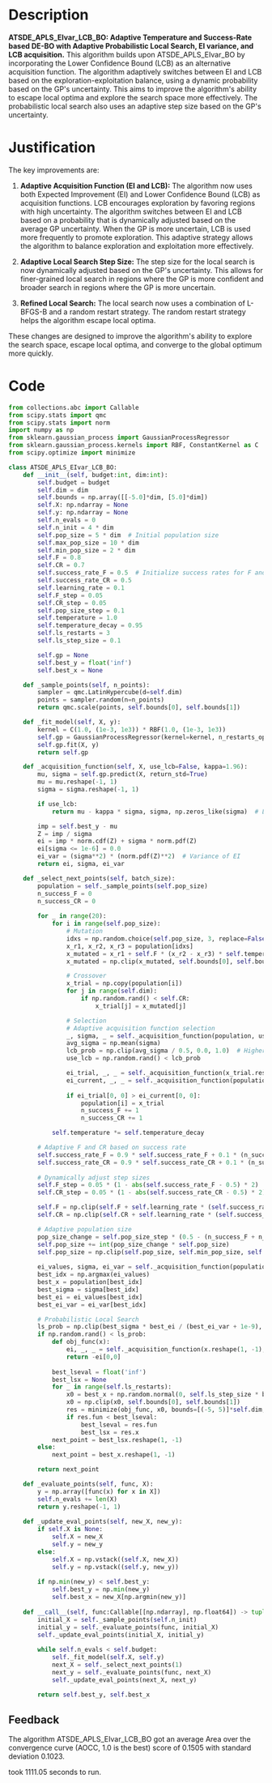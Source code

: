 # Description
**ATSDE_APLS_EIvar_LCB_BO: Adaptive Temperature and Success-Rate based DE-BO with Adaptive Probabilistic Local Search, EI variance, and LCB acquisition.** This algorithm builds upon ATSDE_APLS_EIvar_BO by incorporating the Lower Confidence Bound (LCB) as an alternative acquisition function. The algorithm adaptively switches between EI and LCB based on the exploration-exploitation balance, using a dynamic probability based on the GP's uncertainty. This aims to improve the algorithm's ability to escape local optima and explore the search space more effectively. The probabilistic local search also uses an adaptive step size based on the GP's uncertainty.

# Justification
The key improvements are:

1.  **Adaptive Acquisition Function (EI and LCB):** The algorithm now uses both Expected Improvement (EI) and Lower Confidence Bound (LCB) as acquisition functions. LCB encourages exploration by favoring regions with high uncertainty. The algorithm switches between EI and LCB based on a probability that is dynamically adjusted based on the average GP uncertainty. When the GP is more uncertain, LCB is used more frequently to promote exploration. This adaptive strategy allows the algorithm to balance exploration and exploitation more effectively.

2.  **Adaptive Local Search Step Size:** The step size for the local search is now dynamically adjusted based on the GP's uncertainty. This allows for finer-grained local search in regions where the GP is more confident and broader search in regions where the GP is more uncertain.

3.  **Refined Local Search:** The local search now uses a combination of L-BFGS-B and a random restart strategy. The random restart strategy helps the algorithm escape local optima.

These changes are designed to improve the algorithm's ability to explore the search space, escape local optima, and converge to the global optimum more quickly.

# Code
```python
from collections.abc import Callable
from scipy.stats import qmc
from scipy.stats import norm
import numpy as np
from sklearn.gaussian_process import GaussianProcessRegressor
from sklearn.gaussian_process.kernels import RBF, ConstantKernel as C
from scipy.optimize import minimize

class ATSDE_APLS_EIvar_LCB_BO:
    def __init__(self, budget:int, dim:int):
        self.budget = budget
        self.dim = dim
        self.bounds = np.array([[-5.0]*dim, [5.0]*dim])
        self.X: np.ndarray = None
        self.y: np.ndarray = None
        self.n_evals = 0
        self.n_init = 4 * dim
        self.pop_size = 5 * dim  # Initial population size
        self.max_pop_size = 10 * dim
        self.min_pop_size = 2 * dim
        self.F = 0.8
        self.CR = 0.7
        self.success_rate_F = 0.5  # Initialize success rates for F and CR
        self.success_rate_CR = 0.5
        self.learning_rate = 0.1
        self.F_step = 0.05
        self.CR_step = 0.05
        self.pop_size_step = 0.1
        self.temperature = 1.0
        self.temperature_decay = 0.95
        self.ls_restarts = 3
        self.ls_step_size = 0.1

        self.gp = None
        self.best_y = float('inf')
        self.best_x = None

    def _sample_points(self, n_points):
        sampler = qmc.LatinHypercube(d=self.dim)
        points = sampler.random(n=n_points)
        return qmc.scale(points, self.bounds[0], self.bounds[1])

    def _fit_model(self, X, y):
        kernel = C(1.0, (1e-3, 1e3)) * RBF(1.0, (1e-3, 1e3))
        self.gp = GaussianProcessRegressor(kernel=kernel, n_restarts_optimizer=5)
        self.gp.fit(X, y)
        return self.gp

    def _acquisition_function(self, X, use_lcb=False, kappa=1.96):
        mu, sigma = self.gp.predict(X, return_std=True)
        mu = mu.reshape(-1, 1)
        sigma = sigma.reshape(-1, 1)

        if use_lcb:
            return mu - kappa * sigma, sigma, np.zeros_like(sigma)  # LCB

        imp = self.best_y - mu
        Z = imp / sigma
        ei = imp * norm.cdf(Z) + sigma * norm.pdf(Z)
        ei[sigma <= 1e-6] = 0.0
        ei_var = (sigma**2) * (norm.pdf(Z)**2)  # Variance of EI
        return ei, sigma, ei_var

    def _select_next_points(self, batch_size):
        population = self._sample_points(self.pop_size)
        n_success_F = 0
        n_success_CR = 0
        
        for _ in range(20):
            for i in range(self.pop_size):
                # Mutation
                idxs = np.random.choice(self.pop_size, 3, replace=False)
                x_r1, x_r2, x_r3 = population[idxs]
                x_mutated = x_r1 + self.F * (x_r2 - x_r3) * self.temperature
                x_mutated = np.clip(x_mutated, self.bounds[0], self.bounds[1])

                # Crossover
                x_trial = np.copy(population[i])
                for j in range(self.dim):
                    if np.random.rand() < self.CR:
                        x_trial[j] = x_mutated[j]

                # Selection
                # Adaptive acquisition function selection
                _, sigma, _ = self._acquisition_function(population, use_lcb=False)
                avg_sigma = np.mean(sigma)
                lcb_prob = np.clip(avg_sigma / 0.5, 0.0, 1.0)  # Higher uncertainty -> higher LCB probability
                use_lcb = np.random.rand() < lcb_prob

                ei_trial, _, _ = self._acquisition_function(x_trial.reshape(1, -1), use_lcb=use_lcb)
                ei_current, _, _ = self._acquisition_function(population[i].reshape(1, -1), use_lcb=use_lcb)
                
                if ei_trial[0, 0] > ei_current[0, 0]:
                    population[i] = x_trial
                    n_success_F += 1
                    n_success_CR += 1

            self.temperature *= self.temperature_decay

        # Adaptive F and CR based on success rate
        self.success_rate_F = 0.9 * self.success_rate_F + 0.1 * (n_success_F / self.pop_size)
        self.success_rate_CR = 0.9 * self.success_rate_CR + 0.1 * (n_success_CR / self.pop_size)
        
        # Dynamically adjust step sizes
        self.F_step = 0.05 * (1 - abs(self.success_rate_F - 0.5) * 2)  # Smaller steps when success rate is far from 0.5
        self.CR_step = 0.05 * (1 - abs(self.success_rate_CR - 0.5) * 2)

        self.F = np.clip(self.F + self.learning_rate * (self.success_rate_F - 0.5), 0.1, 0.9)
        self.CR = np.clip(self.CR + self.learning_rate * (self.success_rate_CR - 0.5), 0.1, 0.9)

        # Adaptive population size
        pop_size_change = self.pop_size_step * (0.5 - (n_success_F + n_success_CR) / (2 * self.pop_size))
        self.pop_size += int(pop_size_change * self.pop_size)
        self.pop_size = np.clip(self.pop_size, self.min_pop_size, self.max_pop_size)
        
        ei_values, sigma, ei_var = self._acquisition_function(population, use_lcb=False)
        best_idx = np.argmax(ei_values)
        best_x = population[best_idx]
        best_sigma = sigma[best_idx]
        best_ei = ei_values[best_idx]
        best_ei_var = ei_var[best_idx]

        # Probabilistic Local Search
        ls_prob = np.clip(best_sigma * best_ei / (best_ei_var + 1e-9), 0.0, 1.0) # Probability proportional to uncertainty * EI, inversely proportional to EI variance
        if np.random.rand() < ls_prob:
            def obj_func(x):
                ei, _, _ = self._acquisition_function(x.reshape(1, -1), use_lcb=False)
                return -ei[0,0]
            
            best_lseval = float('inf')
            best_lsx = None
            for _ in range(self.ls_restarts):
                x0 = best_x + np.random.normal(0, self.ls_step_size * best_sigma[0], self.dim)  # Adaptive step size
                x0 = np.clip(x0, self.bounds[0], self.bounds[1])
                res = minimize(obj_func, x0, bounds=[(-5, 5)]*self.dim, method='L-BFGS-B')
                if res.fun < best_lseval:
                    best_lseval = res.fun
                    best_lsx = res.x
            next_point = best_lsx.reshape(1, -1)
        else:
            next_point = best_x.reshape(1, -1)

        return next_point

    def _evaluate_points(self, func, X):
        y = np.array([func(x) for x in X])
        self.n_evals += len(X)
        return y.reshape(-1, 1)
    
    def _update_eval_points(self, new_X, new_y):
        if self.X is None:
            self.X = new_X
            self.y = new_y
        else:
            self.X = np.vstack((self.X, new_X))
            self.y = np.vstack((self.y, new_y))
            
        if np.min(new_y) < self.best_y:
            self.best_y = np.min(new_y)
            self.best_x = new_X[np.argmin(new_y)]
    
    def __call__(self, func:Callable[[np.ndarray], np.float64]) -> tuple[np.float64, np.array]:
        initial_X = self._sample_points(self.n_init)
        initial_y = self._evaluate_points(func, initial_X)
        self._update_eval_points(initial_X, initial_y)
        
        while self.n_evals < self.budget:
            self._fit_model(self.X, self.y)
            next_X = self._select_next_points(1)
            next_y = self._evaluate_points(func, next_X)
            self._update_eval_points(next_X, next_y)

        return self.best_y, self.best_x
```
## Feedback
 The algorithm ATSDE_APLS_EIvar_LCB_BO got an average Area over the convergence curve (AOCC, 1.0 is the best) score of 0.1505 with standard deviation 0.1023.

took 1111.05 seconds to run.